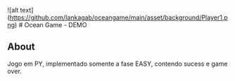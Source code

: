 ![alt text] (https://github.com/Iankagab/oceangame/main/asset/background/Player1.png) # Ocean Game - DEMO

## About
Jogo em PY, implementado somente a fase EASY, contendo sucess e game over.
